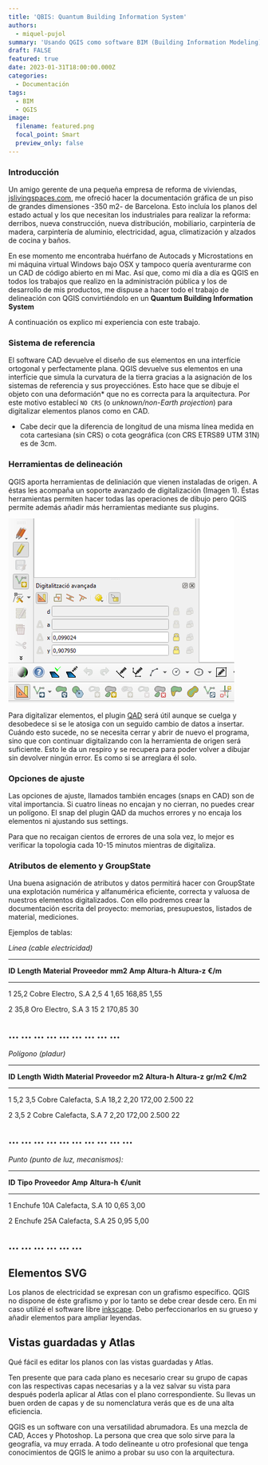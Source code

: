 ```yaml
---
title: 'QBIS: Quantum Building Information System'
authors: 
  - miquel-pujol
summary: 'Usando QGIS como software BIM (Building Information Modeling)'
draft: FALSE
featured: true
date: 2023-01-31T18:00:00.000Z
categories:
  - Documentación
tags:
  - BIM
  - QGIS
image:
  filename: featured.png
  focal_point: Smart
  preview_only: false
---
```


### Introducción

Un amigo gerente de una pequeña empresa de reforma de viviendas,
[jslivingspaces.com](https://jslivingspaces.com),
me ofreció hacer la documentación gráfica de un piso de grandes
dimensiones -350 m2- de Barcelona. Esto incluía los planos del estado
actual y los que necesitan los industriales para realizar la reforma:
derribos, nueva construcción, nueva distribución, mobiliario,
carpintería de madera, carpintería de aluminio, electricidad, agua,
climatización y alzados de cocina y baños.

En ese momento me encontraba huérfano de Autocads y Microstations en mi
máquina virtual Windows bajo OSX y tampoco quería aventurarme con un CAD
de código abierto en mi Mac. Así que, como mi día a día es QGIS en todos
los trabajos que realizo en la administración pública y los de
desarrollo de mis productos, me dispuse a hacer todo el trabajo de
delineación con QGIS convirtiéndolo en un **Quantum Building Information System**

A continuación os explico mi experiencia con este trabajo.

### Sistema de referencia

El software CAD devuelve el diseño de sus elementos en una interfície
ortogonal y perfectamente plana. QGIS devuelve sus elementos en una
interfície que simula la curvatura de la tierra gracias a la asignación
de los sistemas de referencia y sus proyecciónes. Esto hace que se
dibuje el objeto con una deformación* que no es correcta para la
arquitectura. Por este motivo establecí `NO CRS` (o *unknown/non-Earth projection*)
para digitalizar elementos planos como en CAD.

* Cabe decir que la diferencia de longitud de una misma línea medida en cota cartesiana (sin CRS) o cota geográfica (con CRS ETRS89 UTM 31N) es de 3cm.

### Herramientas de delineación

QGIS aporta herramientas de deliniación que vienen instaladas de origen.
A éstas les acompaña un soporte avanzado de digitalización (Imagen 1).
Éstas herramientas permiten hacer todas las operaciones de dibujo pero
QGIS permite además añadir más herramientas mediante sus plugins.

![Imagen 1 - Soporte Avanzado de digitalización en QGIS](image1.png)

Para digitalizar elementos, el plugin [QAD](https://plugins.qgis.org/plugins/qad/) será útil aunque se cuelga y desobedece si se le atosiga con un seguido cambio de datos a insertar.
Cuándo esto sucede, no se necesita cerrar y abrir de nuevo el programa,
sino que con continuar digitalizando con la herramienta de origen será
suficiente. Esto le da un respiro y se recupera para poder volver a
dibujar sin devolver ningún error. Es como si se arreglara él solo.

### Opciones de ajuste

Las opciones de ajuste, llamados también encages (snaps en CAD) son de
vital importancia. Si cuatro líneas no encajan y no cierran, no puedes
crear un polígono. El snap del plugin QAD da muchos errores y no encaja
los elementos ni ajustando sus settings.

Para que no recaigan cientos de errores de una sola vez, lo mejor es
verificar la topologia cada 10-15 minutos mientras de digitaliza.

### Atributos de elemento y GroupState

Una buena asignación de atributos y datos permitirá hacer con GroupState
una explotación numérica y alfanumérica eficiente, correcta y valuosa de
nuestros elementos digitalizados. Con ello podremos crear la
documentación escrita del proyecto: memorias, presupuestos, listados de
material, mediciones.

Ejemplos de tablas:

*Línea (cable electricidad)*

  ----------------------------------------------------------------------------------------------------------------
  **ID**   **Length**   **Material**   **Proveedor**   **mm2**   **Amp**   **Altura-h**   **Altura-z**   **€/m**
  -------- ------------ -------------- --------------- --------- --------- -------------- -------------- ---------
  1        25,2         Cobre          Electro, S.A    2,5       4         1,65           168,85         1,55

  2        35,8         Oro            Electro, S.A    3         15        2              170,85         30

  ...      ...          ...            ...             ...       ...       ...            ...            ...
  ----------------------------------------------------------------------------------------------------------------

*Polígono (pladur)*

  ------------------------------------------------------------------------------------------------------------------------------
  **ID**   **Length**   **Width**   **Material**   **Proveedor**   **m2**   **Altura-h**   **Altura-z**   **gr/m2**   **€/m2**
  -------- ------------ ----------- -------------- --------------- -------- -------------- -------------- ----------- ----------
  1        5,2          3,5         Cobre          Calefacta, S.A  18,2     2,20           172,00         2.500       22

  2        3,5          2           Cobre          Calefacta, S.A  7        2,20           172,00         2.500       22

  ...      ...          ...         ...            ...             ...      ...            ...            ...         ...
  ------------------------------------------------------------------------------------------------------------------------------

*Punto (punto de luz, mecanismos):*

  ----------------------------------------------------------------------------------
  **ID**        **Tipo**      **Proveedor**   **Amp**   **Altura-h**   **€/unit**
  ------------- ------------- --------------- --------- -------------- -------------
  1             Enchufe 10A   Calefacta, S.A  10        0,65           3,00

  2             Enchufe 25A   Calefacta, S.A  25        0,95           5,00

  ...           ...           ...             ...       ...            ...
  ----------------------------------------------------------------------------------


## Elementos SVG

Los planos de electricidad se expresan con un grafismo específico. QGIS
no dispone de éste grafismo y por lo tanto se debe crear desde cero. En
mi caso utilizé el software libre [inkscape](https://inkscape.org/es/).
Debo perfeccionarlos en su grueso y añadir elementos para ampliar leyendas.


## Vistas guardadas y Atlas

Qué fácil es editar los planos con las vistas guardadas y Atlas.

Ten presente que para cada plano es necesario crear su grupo de capas
con las respectivas capas necesarias y a la vez salvar su vista para
después poderla aplicar al Atlas con el plano correspondiente. Su llevas
un buen orden de capas y de su nomenclatura verás que es de una alta
eficiencia.

QGIS es un software con una versatilidad abrumadora. Es una mezcla de
CAD, Acces y Photoshop. La persona que crea que solo sirve para la
geografía, va muy errada. A todo delineante u otro profesional que tenga
conocimientos de QGIS le animo a probar su uso con la arquitectura.
